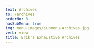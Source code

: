 ```yaml
---
text: Archives
to: /archives
orderNo: 8
hasSubMenu: true
img: menu-images/submenu-archives.jpg
verb: view
title: Erik's Exhaustive Archives
---
```

